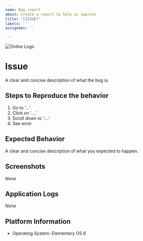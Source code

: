 ```yaml
---
name: Bug report
about: Create a report to help us improve
title: "[ISSUE]"
labels: ''
assignees: ''

---
```


![Ordne Logo](https://raw.githubusercontent.com/candiedoperation/ordne/master/data/icons/64.svg) 
# Issue
A clear and concise description of what the bug is.

## Steps to Reproduce the behavior
1. Go to '...'
2. Click on '....'
3. Scroll down to '....'
4. See error

## Expected Behavior
A clear and concise description of what you expected to happen. 

## Screenshots
<!-- If applicable, add screenshots to help explain your problem. -->
_None_

## Application Logs
<!-- You can attach Application Logs here, if any -->
_None_

## Platform Information
<!-- Add Information Related to your Operating System, Its version and Minimal Hardware Information  -->
 - Operating System: Elementary OS 6

